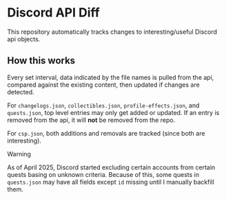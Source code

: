 # Discord API Diff
This repository automatically tracks changes to interesting/useful Discord api objects.

## How this works
Every set interval, data indicated by the file names is pulled from the api, compared against the existing content, then updated if changes are detected.

For `changelogs.json`, `collectibles.json`, `profile-effects.json`, and `quests.json`, top level entries may only get added or updated. If an entry is removed from the api, it will **not** be removed from the repo.

For `csp.json`, both additions and removals are tracked (since both are interesting).

> [!WARNING]  
> As of April 2025, Discord started excluding certain accounts from certain quests basing on unknown criteria. Because of this, some quests in `quests.json` may have all fields except `id` missing until I manually backfill them.
